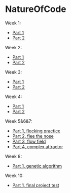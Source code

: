 # NatureOfCode


Week 1:
- [Part 1](https://editor.p5js.org/evapphilips/sketches/TlNy-5mUA)
- [Part 2](https://editor.p5js.org/evapphilips/sketches/YVhJWUTwh)

Week 2:
- [Part 1](https://evapphilips.github.io/NatureOfCode/week2/w2_pt1_vectors&forces/)
- [Part 2](https://evapphilips.github.io/NatureOfCode/week2/w2_pt2_repelField/)

Week 3:
- [Part 1](https://evapphilips.github.io/NatureOfCode/week3/w3_pt1_spiral/)
- [Part 2](https://evapphilips.github.io/NatureOfCode/week3/w3_pt2_oscilatingTriangle/)

Week 4:
- [Part 1](https://evapphilips.github.io/NatureOfCode/week4/w4_pt1_particleSystem/)
- [Part 2](https://evapphilips.github.io/NatureOfCode/week4/w4_pt2_rainCloudSystem/)

Week 5&6&7:
- [Part 1, flocking practice](https://evapphilips.github.io/NatureOfCode/week5/flockingPractice/)
- [Part 2, flee the nose](https://evapphilips.github.io/NatureOfCode/week5/flockingNose/)
- [Part 3, flow field](https://evapphilips.github.io/NatureOfCode/week6/flowField/)
- [Part 4, complex attractor](https://evapphilips.github.io/NatureOfCode/week6/complexAttractor/)

Week 8:
- [Part 1, genetic algorithm](https://evapphilips.github.io/NatureOfCode/week8/w8_geneticAlgoriths/)

Week 10:
- [Part 1, final project test](https://evapphilips.github.io/NatureOfCode/week10/finalProjectTest/)
